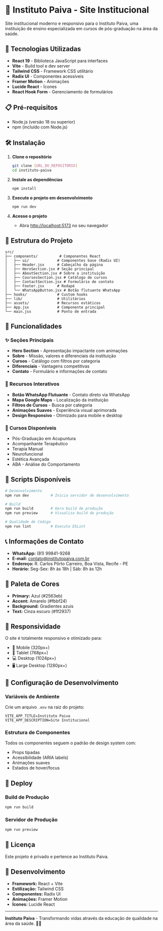 # 🏥 Instituto Paiva - Site Institucional

Site institucional moderno e responsivo para o Instituto Paiva, uma instituição de ensino especializada em cursos de pós-graduação na área da saúde.

## 🚀 Tecnologias Utilizadas

- **React 19** - Biblioteca JavaScript para interfaces
- **Vite** - Build tool e dev server
- **Tailwind CSS** - Framework CSS utilitário
- **Radix UI** - Componentes acessíveis
- **Framer Motion** - Animações
- **Lucide React** - Ícones
- **React Hook Form** - Gerenciamento de formulários

## 📋 Pré-requisitos

- Node.js (versão 18 ou superior)
- npm (incluído com Node.js)

## 🛠️ Instalação

1. **Clone o repositório**
   ```bash
   git clone [URL_DO_REPOSITORIO]
   cd instituto-paiva
   ```

2. **Instale as dependências**
   ```bash
   npm install
   ```

3. **Execute o projeto em desenvolvimento**
   ```bash
   npm run dev
   ```

4. **Acesse o projeto**
   - Abra [http://localhost:5173](http://localhost:5173) no seu navegador

## 📁 Estrutura do Projeto

```
src/
├── components/          # Componentes React
│   ├── ui/             # Componentes base (Radix UI)
│   ├── Header.jsx      # Cabeçalho da página
│   ├── HeroSection.jsx # Seção principal
│   ├── AboutSection.jsx # Sobre a instituição
│   ├── CoursesSection.jsx # Catálogo de cursos
│   ├── ContactSection.jsx # Formulário de contato
│   ├── Footer.jsx      # Rodapé
│   └── WhatsAppButton.jsx # Botão flutuante WhatsApp
├── hooks/              # Custom hooks
├── lib/                # Utilitários
├── assets/             # Recursos estáticos
├── App.jsx             # Componente principal
└── main.jsx            # Ponto de entrada
```

## 🎨 Funcionalidades

### ✨ Seções Principais
- **Hero Section** - Apresentação impactante com animações
- **Sobre** - Missão, valores e diferenciais da instituição
- **Cursos** - Catálogo com filtros por categoria
- **Diferenciais** - Vantagens competitivas
- **Contato** - Formulário e informações de contato

### 📱 Recursos Interativos
- **Botão WhatsApp Flutuante** - Contato direto via WhatsApp
- **Mapa Google Maps** - Localização da instituição
- **Filtros de Cursos** - Busca por categoria
- **Animações Suaves** - Experiência visual aprimorada
- **Design Responsivo** - Otimizado para mobile e desktop

### 🎯 Cursos Disponíveis
- Pós-Graduação em Acupuntura
- Acompanhante Terapêutico
- Terapia Manual
- Neurofuncional
- Estética Avançada
- ABA - Análise do Comportamento

## 🚀 Scripts Disponíveis

```bash
# Desenvolvimento
npm run dev          # Inicia servidor de desenvolvimento

# Build
npm run build        # Gera build de produção
npm run preview      # Visualiza build de produção

# Qualidade de Código
npm run lint         # Executa ESLint
```

## 📞 Informações de Contato

- **WhatsApp:** (81) 99841-9268
- **E-mail:** contato@institutopaiva.com.br
- **Endereço:** R. Carlos Pôrto Carreiro, Boa Vista, Recife - PE
- **Horário:** Seg-Sex: 8h às 18h | Sáb: 8h às 12h

## 🎨 Paleta de Cores

- **Primary:** Azul (#2563eb)
- **Accent:** Amarelo (#fbbf24)
- **Background:** Gradientes azuis
- **Text:** Cinza escuro (#1f2937)

## 📱 Responsividade

O site é totalmente responsivo e otimizado para:
- 📱 Mobile (320px+)
- 📱 Tablet (768px+)
- 💻 Desktop (1024px+)
- 🖥️ Large Desktop (1280px+)

## 🔧 Configuração de Desenvolvimento

### Variáveis de Ambiente
Crie um arquivo `.env` na raiz do projeto:
```env
VITE_APP_TITLE=Instituto Paiva
VITE_APP_DESCRIPTION=Site Institucional
```

### Estrutura de Componentes
Todos os componentes seguem o padrão de design system com:
- Props tipadas
- Acessibilidade (ARIA labels)
- Animações suaves
- Estados de hover/focus

## 🚀 Deploy

### Build de Produção
```bash
npm run build
```

### Servidor de Produção
```bash
npm run preview
```

## 📄 Licença

Este projeto é privado e pertence ao Instituto Paiva.

## 👥 Desenvolvimento

- **Framework:** React + Vite
- **Estilização:** Tailwind CSS
- **Componentes:** Radix UI
- **Animações:** Framer Motion
- **Ícones:** Lucide React

---

**Instituto Paiva** - Transformando vidas através da educação de qualidade na área da saúde. 🏥✨
